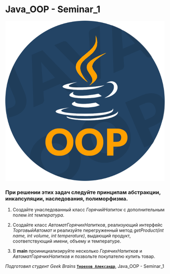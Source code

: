 # Java_OOP - Seminar_1

![pictures java for oop](https://raw.githubusercontent.com/Terekhov-A-S/Java_OOP_Seminar_1/main/Icon_Java_OOP_Advanced.png)


### При решении этих задач следуйте принципам абстракции, инкапсуляции, наследования, полиморфизма.

1. Создайте унаследованный класс *ГорячийНапиток* с дополнительным полем *int температура*.

2. Создайте класс *АвтоматГорячихНапитков*, реализующий интерфейс *ТорговыйАвтомат* и реализуйте перегруженный метод *getProduct(int name, int volume, int temperature)*, выдающий продукт, соответствующий имени, объему и температуре.

3. В **main** проинициализируйте несколько *ГорячихНапитков* и *АвтоматГорячихНапитков* и позвольте покупателю купить товар.



*Подготовил студент Geek Brains* [**`Терехов Александр`**](https://gb.ru/users/7696463), Java_OOP - Seminar_1
